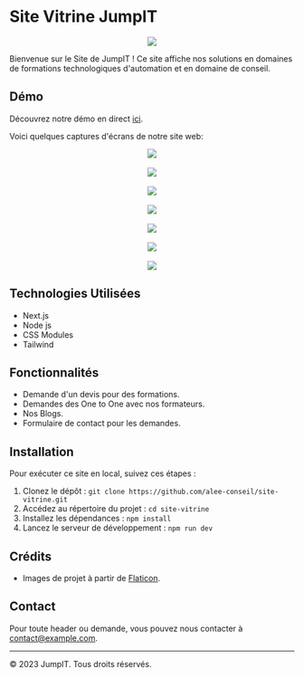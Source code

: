 # Site Vitrine JumpIT

<div align="center"><img src="https://i.ibb.co/XXT3608/logo.png" /></div>

Bienvenue sur le Site de JumpIT ! Ce site affiche nos solutions en domaines de formations technologiques d'automation et en domaine de conseil.

## Démo
Découvrez notre démo en direct [ici](https://www.aleeconseil.com).

Voici quelques captures d'écrans de notre site web:
<div align="center"><img src="https://i.ibb.co/YQCy3XJ/image.png" /></div>
<br/>
<div align="center"><img src="https://i.ibb.co/qpkyKms/image.png" /></div>
<br/>
<div align="center"><img src="https://i.ibb.co/ThqVb6s/image.png" /></div>
<br/>
<div align="center"><img src="https://i.ibb.co/b73pb81/image.png" /></div>
<br/>
<div align="center"><img src="https://i.ibb.co/RSbVwgM/image.png" /></div>
<br/>
<div align="center"><img src="https://i.ibb.co/f24NhqX/image.png" /></div>
<br/>
<div align="center"><img src="https://i.ibb.co/r3ttXTz/image.png" /></div>

## Technologies Utilisées
- Next.js
- Node js
- CSS Modules
- Tailwind

## Fonctionnalités
- Demande d'un devis pour des formations.
- Demandes des One to One avec nos formateurs.
- Nos Blogs.
- Formulaire de contact pour les demandes.

## Installation
Pour exécuter ce site en local, suivez ces étapes :

1. Clonez le dépôt : `git clone https://github.com/alee-conseil/site-vitrine.git`
2. Accédez au répertoire du projet : `cd site-vitrine`
3. Installez les dépendances : `npm install`
4. Lancez le serveur de développement : `npm run dev`

## Crédits
- Images de projet à partir de [Flaticon](https://www.flaticon.com).

## Contact

Pour toute header ou demande, vous pouvez nous contacter à contact@example.com.

---

© 2023 JumpIT. Tous droits réservés.
